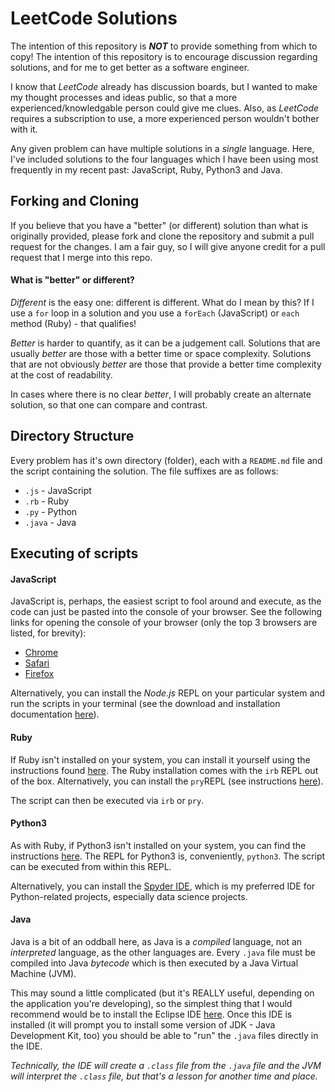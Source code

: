 LeetCode Solutions
==================
The intention of this repository is **_NOT_** to provide something from which to copy! The intention of this repository is to encourage discussion regarding solutions, and for me to get better as a software engineer.

I know that _LeetCode_ already has discussion boards, but I wanted to make my thought processes and ideas public, so that a more experienced/knowledgable person could give me clues. Also, as _LeetCode_ requires a subscription to use, a more experienced person wouldn't bother with it.

Any given problem can have multiple solutions in a _single_ language. Here, I've included solutions to the four languages which I have been using most frequently in my recent past: JavaScript, Ruby, Python3 and Java.

## Forking and Cloning
If you believe that you have a "better" (or different) solution than what is originally provided, please fork and clone the repository and submit a pull request for the changes. I am a fair guy, so I will give anyone credit for a pull request that I merge into this repo.

#### What is "better" or different?
_Different_ is the easy one: different is different. What do I mean by this? If I use a ```for``` loop in a solution and you use a ```forEach``` (JavaScript) or ```each``` method (Ruby) - that qualifies!

_Better_ is harder to quantify, as it can be a judgement call. Solutions that are usually _better_ are those with a better time or space complexity. Solutions that are not obviously _better_ are those that provide a better time complexity at the cost of readability.

In cases where there is no clear _better_, I will probably create an alternate solution, so that one can compare and contrast.

## Directory Structure
Every problem has it's own directory (folder), each with a ```README.md``` file and the script containing the solution. The file suffixes are as follows:

-   ```.js``` - JavaScript
-   ```.rb``` - Ruby
-   ```.py``` - Python
-   ```.java``` - Java

## Executing of scripts
#### JavaScript
JavaScript is, perhaps, the easiest script to fool around and execute, as the code can just be pasted into the console of your browser. See the following links for opening the console of your browser (only the top 3 browsers are listed, for brevity):

-   [Chrome](https://developers.google.com/web/tools/chrome-devtools/console/)
-   [Safari](https://support.apple.com/guide/safari/use-the-developer-tools-in-the-develop-menu-sfri20948/mac)
-   [Firefox](https://developer.mozilla.org/en-US/docs/Tools/Web_Console/Opening_the_Web_Console)

Alternatively, you can install the _Node.js_ REPL on your particular system and run the scripts in your terminal (see the download and installation documentation [here](https://nodejs.org/en/download/)).

#### Ruby
If Ruby isn't installed on your system, you can install it yourself using the instructions found [here](https://www.ruby-lang.org/en/documentation/installation/). The Ruby installation comes with the ```irb``` REPL out of the box. Alternatively, you can install the ```pry```REPL (see instructions [here](https://pryrepl.org/)).

The script can then be executed via ```irb``` or ```pry```.

#### Python3
As with Ruby, if Python3 isn't installed on your system, you can find the instructions [here](https://realpython.com/installing-python/). The REPL for Python3 is, conveniently, ```python3```. The script can be executed from within this REPL.

Alternatively, you can install the [Spyder IDE](https://www.spyder-ide.org/), which is my preferred IDE for Python-related projects, especially data science projects.

#### Java
Java is a bit of an oddball here, as Java is a _compiled_ language, not an _interpreted_ language, as the other languages are. Every ```.java``` file must be compiled into Java _bytecode_ which is then executed by a Java Virtual Machine (JVM).

This may sound a little complicated (but it's REALLY useful, depending on the application you're developing), so the simplest thing that I would recommend would be to install the Eclipse IDE [here](https://www.eclipse.org/downloads/packages/). Once this IDE is installed (it will prompt you to install some version of JDK - Java Development Kit, too) you should be able to "run" the ```.java``` files directly in the IDE.

_Technically, the IDE will create a ```.class``` file from the ```.java``` file and the JVM will interpret the ```.class``` file, but that's a lesson for another time and place._
